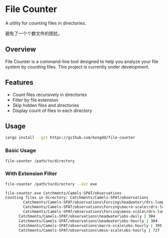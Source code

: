 # File Counter

A utility for counting files in directories.

避免了一个个数文件的困扰。

## Overview

File Counter is a command-line tool designed to help you analyze your file system by counting files. This project is currently under development.

## Features

- Count files recursively in directories
- Filter by file extension
- Skip hidden files and directories
- Display count of files in each directory

## Usage

```bash
cargo install --git https://github.com/kongdd/file-counter
```

### Basic Usage

```bash
file-counter /path/to/directory
```

### With Extension Filter

```bash
file-counter /path/to/directory --ext exe
```

```bash
file-counter.exe Catchments/Camels-SPAT/observations
Counting files in directory: Catchments/Camels-SPAT/observations
        Catchments/Camels-SPAT/observations\Forcing\headwater\rdrs-lumped | 304
        Catchments/Camels-SPAT/observations\Forcing\macro-scale\rdrs-lumped | 395
        Catchments/Camels-SPAT/observations\Forcing\meso-scale\rdrs-lumped | 727
      Catchments/Camels-SPAT/observations\headwater\obs-daily | 304
      Catchments/Camels-SPAT/observations\headwater\obs-hourly | 304
      Catchments/Camels-SPAT/observations\macro-scale\obs-hourly | 395
      Catchments/Camels-SPAT/observations\meso-scale\obs-hourly | 727
```
